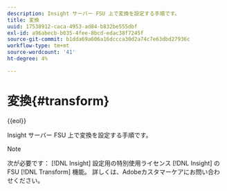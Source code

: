 ```yaml
---
description: Insight サーバー FSU 上で変換を設定する手順です。
title: 変換
uuid: 17538912-caca-4953-ad84-b832be555dbf
exl-id: a96abecb-b035-4fee-8bcd-edac38f7245f
source-git-commit: b1dda69a606a16dccca30d2a74c7e63dbd27936c
workflow-type: tm+mt
source-wordcount: '41'
ht-degree: 4%

---
```


# 変換{#transform}

{{eol}}

Insight サーバー FSU 上で変換を設定する手順です。

>[!NOTE]
>
>次が必要です： [!DNL Insight] 設定用の特別使用ライセンス [!DNL Insight] の FSU [!DNL Transform] 機能。 詳しくは、Adobeカスタマーケアにお問い合わせください。
